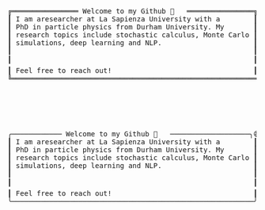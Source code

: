 <pre>
 
╔════════════════ Welcome to my Github 👋   ════════════════╗😄               
┃ I am aresearcher at La Sapienza University with a        ┃ ┣━━ 💾 Repositories                         
┃ PhD in particle physics from Durham University. My       ┃ ┃   ┣━━ <a href=https://github.com/alexisdpc/Heston-model>Heston Model</a>
┃ research topics include stochastic calculus, Monte Carlo ┃ ┃   ┣━━ <a href=https://github.com/alexisdpc/Black-Scholes-and-Greeks>Black-Scholes and Greeks</a>
┃ simulations, deep learning and NLP.                      ┃ ┃   ┣━━ <a href=https://github.com/alexisdpc/Deep-Hedging>Deep Hedging</a>
┃                                                          ┃ ┃   ┗━━ <a href=https://github.com/alexisdpc/title-author-from-pdf>Extract Title & Authors </a>
┃                                                          ┃ ┗━━ 📚 Particle Physics Articles       
┃ Feel free to reach out!                                  ┃      ┣━━ <a href=https://link.springer.com/article/10.1007/JHEP03(2021)185>Electric Dipole Moments & New Forces</a>
╚═══════════════════════════════════════════════════════════╝      ┣━━ <a href=https://link.springer.com/article/10.1007/JHEP11(2019)093>The QCD Axion & Unification</a>
                                                                   ┗━━ <a href=https://journals.aps.org/prd/abstract/10.1103/PhysRevD.97.095013>Asymptotic Safety</a>





╭──────────── Welcome to my Github 👋   ───────────────────╮😄               
┃ I am aresearcher at La Sapienza University with a        ┃ ┣━━ 💾 Repositories                         
┃ PhD in particle physics from Durham University. My       ┃ ┃   ┣━━ <a href=https://github.com/alexisdpc/Heston-model>Heston Model</a>
┃ research topics include stochastic calculus, Monte Carlo ┃ ┃   ┣━━ <a href=https://github.com/alexisdpc/Black-Scholes-and-Greeks>Black-Scholes and Greeks</a>
┃ simulations, deep learning and NLP.                      ┃ ┃   ┣━━ <a href=https://github.com/alexisdpc/Deep-Hedging>Deep Hedging</a>
┃                                                          ┃ ┃   ┗━━ <a href=https://github.com/alexisdpc/title-author-from-pdf>Extract Title & Authors </a>
┃                                                          ┃ ┗━━ 📚 Particle Physics Articles       
┃ Feel free to reach out!                                  ┃      ┣━━ <a href=https://link.springer.com/article/10.1007/JHEP03(2021)185>Electric Dipole Moments & New Forces</a>
╰──────────────────────────────────────────────────────────╯      ┣━━ <a href=https://link.springer.com/article/10.1007/JHEP11(2019)093>The QCD Axion & Unification</a>
                                                                   ┗━━ <a href=https://journals.aps.org/prd/abstract/10.1103/PhysRevD.97.095013>Asymptotic Safety</a>
</pre>
